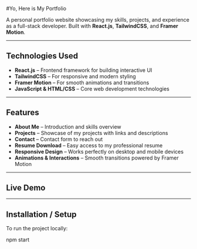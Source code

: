 #Yo, Here is My Portfolio

A personal portfolio website showcasing my skills, projects, and experience as a full-stack developer. Built with **React.js**, **TailwindCSS**, and **Framer Motion**.

---

## Technologies Used
- **React.js** – Frontend framework for building interactive UI  
- **TailwindCSS** – For responsive and modern styling  
- **Framer Motion** – For smooth animations and transitions  
- **JavaScript & HTML/CSS** – Core web development technologies  

---

## Features
- **About Me** – Introduction and skills overview  
- **Projects** – Showcase of my projects with links and descriptions  
- **Contact** – Contact form to reach out  
- **Resume Download** – Easy access to my professional resume  
- **Responsive Design** – Works perfectly on desktop and mobile devices  
- **Animations & Interactions** – Smooth transitions powered by Framer Motion  

---

## Live Demo

---

## Installation / Setup
To run the project locally:


npm start
